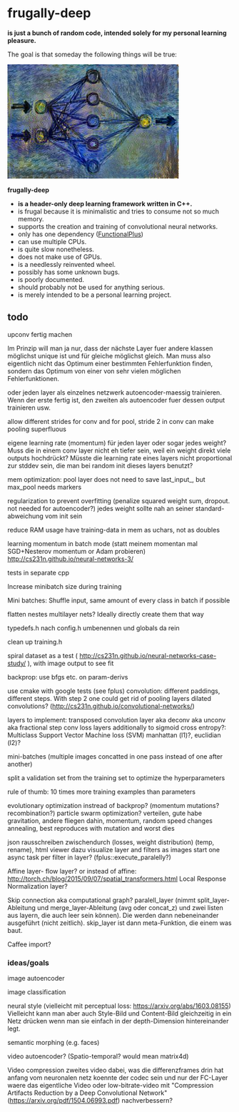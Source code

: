 frugally-deep
=============

**is just a bunch of random code, intended solely for my personal learning pleasure.**

The goal is that someday the following things will be true:

![logo](logo/frugally_deep.jpg)

**frugally-deep**

* **is a header-only deep learning framework written in C++.**
* is frugal because it is minimalistic and tries to consume not so much memory.
* supports the creation and training of convolutional neural networks.
* only has one dependency ([FunctionalPlus](https://github.com/Dobiasd/FunctionalPlus))
* can use multiple CPUs.
* is quite slow nonetheless.
* does not make use of GPUs.
* is a needlessly reinvented wheel.
* possibly has some unknown bugs.
* is poorly documented.
* should probably not be used for anything serious.
* is merely intended to be a personal learning project.




todo
----

upconv fertig machen

Im Prinzip will man ja nur, dass der nächste Layer fuer andere klassen möglichst unique ist und für gleiche möglichst gleich. Man muss also eigentlich nicht das Optimum einer bestimmten Fehlerfunktion finden, sondern das Optimum von einer von sehr vielen möglichen Fehlerfunktionen.

oder jeden layer als einzelnes netzwerk autoencoder-maessig trainieren. Wenn der erste fertig ist, den zweiten als autoencoder fuer dessen output trainieren usw.

allow different strides for conv and for pool, stride 2 in conv can make pooling superfluous

eigene learning rate (momentum) für jeden layer oder sogar jedes weight? Muss die in einem conv layer nicht eh tiefer sein, weil ein weight direkt viele outputs hochdrückt? Müsste die learning rate eines layers nicht proportional zur stddev sein, die man bei random init dieses layers benutzt?

mem optimization: pool layer does not need to save last_input_, but max_pool needs markers

regularization to prevent overfitting (penalize squared weight sum, dropout. not needed for autoencoder?) jedes weight sollte nah an seiner standard-abweichung vom init sein

reduce RAM usage have training-data in mem as uchars, not as doubles

learning momentum in batch mode (statt meinem momentan mal SGD+Nesterov momentum or Adam probieren)
http://cs231n.github.io/neural-networks-3/

tests in separate cpp

Increase minibatch size during training

Mini batches: Shuffle input, same amount of every class in batch if possible

flatten nestes multilayer nets? Ideally directly create them that way

typedefs.h nach config.h umbenennen und globals da rein

clean up training.h

spiral dataset as a test ( http://cs231n.github.io/neural-networks-case-study/ ), with image output to see fit

backprop: use bfgs etc. on param-derivs

use cmake with google tests (see fplus)
convolution: different paddings, different steps. With step 2 one could get rid of pooling layers
dilated convolutions? (http://cs231n.github.io/convolutional-networks/)

layers to implement:
transposed convolution layer aka deconv aka unconv aka fractional step conv
loss layers additionally to sigmoid cross entropy?: Multiclass Support Vector Machine loss (SVM) manhattan (l1)?, euclidian (l2)?

mini-batches (multiple images concatted in one pass instead of one after another)

split a validation set from the training set to optimize the hyperparameters

rule of thumb: 10 times more training examples than parameters

evolutionary optimization instread of backprop? (momentum mutations? recombination?)
particle swarm optimization? verteilen, gute habe gravitation, andere fliegen dahin, momentum, random speed changes annealing, best reproduces with mutation and worst dies

json rausschreiben zwischendurch (losses, weight distribution) (temp, rename), html viewer dazu
visualize layer and filters as images
start one async task per filter in layer? (fplus::execute_paralelly?)

Affine layer- flow layer?
or instead of affine: http://torch.ch/blog/2015/09/07/spatial_transformers.html
Local Response Normalization layer?

Skip connection aka computational graph?
paralell_layer (nimmt split_layer-Ableitung und merge_layer-Ableitung (avg oder concat_z) und zwei listen aus layern, die auch leer sein können). Die werden dann nebeneinander ausgeführt (nicht zeitlich). skip_layer ist dann meta-Funktion, die einem was baut.

Caffee import?




### ideas/goals

image autoencoder

image classification

neural style (vielleicht mit perceptual loss: https://arxiv.org/abs/1603.08155)
Vielleicht kann man aber auch Style-Bild und Content-Bild gleichzeitig in ein Netz drücken wenn man sie einfach in der depth-Dimension hintereinander legt.

semantic morphing (e.g. faces)

video autoencoder? (Spatio-temporal? would mean matrix4d)

Video compression
zweites video dabei, was die differenzframes drin hat
anfang vom neuronalen netz koennte der codec sein und nur der FC-Layer waere das eigentliche Video
oder low-bitrate-video mit "Compression Artifacts Reduction by a Deep Convolutional Network" (https://arxiv.org/pdf/1504.06993.pdf) nachverbessern?